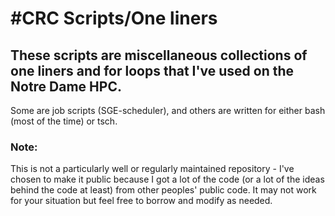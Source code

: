 
#CRC Scripts/One liners
==================

## These scripts are miscellaneous collections of one liners and for loops that I've used on the Notre Dame HPC.
Some are job scripts (SGE-scheduler), and others are written for either bash (most of the time) or tsch. 

### Note: 
This is not a particularly well or regularly maintained repository - I've chosen to make it public because I got a lot of the code
(or a lot of the ideas behind the code at least) from other peoples' public code. It may not work for your situation but 
feel free to borrow and modify as needed. 
